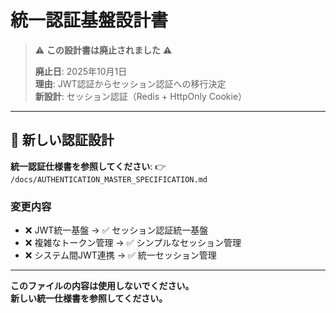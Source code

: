 # 統一認証基盤設計書

> ⚠️ **この設計書は廃止されました** ⚠️
> 
> **廃止日**: 2025年10月1日  
> **理由**: JWT認証からセッション認証への移行決定  
> **新設計**: セッション認証（Redis + HttpOnly Cookie）

---

## 🔄 **新しい認証設計**

**統一認証仕様書を参照してください**:
👉 `/docs/AUTHENTICATION_MASTER_SPECIFICATION.md`

### **変更内容**
- ❌ JWT統一基盤 → ✅ セッション認証統一基盤
- ❌ 複雑なトークン管理 → ✅ シンプルなセッション管理
- ❌ システム間JWT連携 → ✅ 統一セッション管理

---

**このファイルの内容は使用しないでください。**  
**新しい統一仕様書を参照してください。**